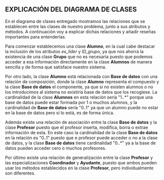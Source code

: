 ## EXPLICACIÓN DEL DIAGRAMA DE CLASES

En el diagrama de clases entregado mostramos las relaciones que se establecen entre las clases de nuestro problema, junto a sus atributos y métodos. A continuación voy a explicar dichas relaciones y añadir reseñas importantes para entenderlas.

Para comenzar establecemos una clase **Alumno**, en la cual cabe destacar la inclusión de los atributos *es_líder* y *ID_grupo*, ya que nos ahorra la existencia de una clase **Grupo** que no es necesaria puesto que podemos acceder a esa información directamente en la clase **Alumnos** de manera sencilla y de forma que satisface nuestro sistema.

Por otro lado, la clase **Alumno** está relacionada con **Base de datos** con una relación de composición, donde la clase **Alumno** representa el compuesto y la clase **Base de datos** el componente, ya que si no existen alumnos o no los introducimos al sistema no existiría base de datos que los recogiese. La cardinalidad de la clase **Alumnos** en esta relación sería "1..*" porque una base de datos puede estar formada por 1 o muchos alumnos, y la cardinalidad de **Base de datos** sería "0..1" ya que un alumno puede no estar en la base de datos pero si lo está, es de forma única.

Además existe una relación de asociación entre la clase **Base de datos** y la clase **Profesor** puesto que el profesor inserta, modifica, borra o extrae información de esta. En este caso la cardinalidad de la clase **Base de datos** en la relación es "0..1" puesto que e profesor puede acceder o no a la clase de datos, y la clase **Base de datos** tiene cardinalidad "0..*" ya a la base de datos pueden acceder cero o muchos profesores.

Por último existe una relación de generalización entre la clase **Profesor** y las especializaciones **Coordinador** y **Ayudante**, puesto que ambos pueden usar los métodos establecidos en la clase **Profesor**, pero individualmente son diferentes.
